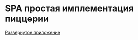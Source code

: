 # SPA простая имплементация пиццерии 
[Развёрнутое приложение](https://the-wild-oasis255.netlify.app/cabins)
